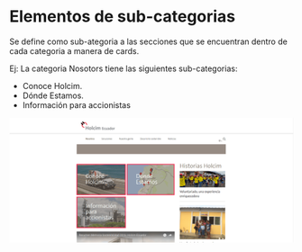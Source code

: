 # Elementos de sub-categorias

Se define como sub-ategoria a las secciones que se encuentran dentro de cada categoria a manera de cards.

Ej: La categoria Nosotors tiene las siguientes sub-categorias:

* Conoce Holcim.
* Dónde Estamos.
* Información para accionistas

![](/assets/DeepinScreenshot_select-area_20170927002459.png)




